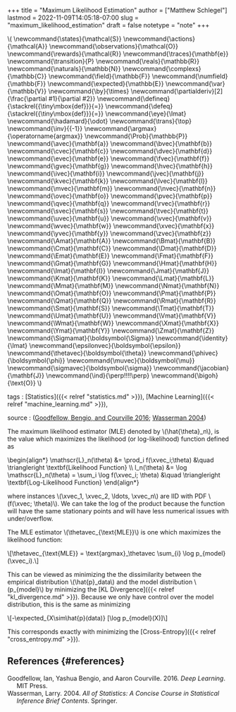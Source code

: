 +++
title = "Maximum Likelihood Estimation"
author = ["Matthew Schlegel"]
lastmod = 2022-11-09T14:05:18-07:00
slug = "maximum_likelihood_estimation"
draft = false
notetype = "note"
+++

\\( \newcommand{\states}{\mathcal{S}}
\newcommand{\actions}{\mathcal{A}}
\newcommand{\observations}{\mathcal{O}}
\newcommand{\rewards}{\mathcal{R}}
\newcommand{\traces}{\mathbf{e}}
\newcommand{\transition}{P}
\newcommand{\reals}{\mathbb{R}}
\newcommand{\naturals}{\mathbb{N}}
\newcommand{\complexs}{\mathbb{C}}
\newcommand{\field}{\mathbb{F}}
\newcommand{\numfield}{\mathbb{F}}
\newcommand{\expected}{\mathbb{E}}
\newcommand{\var}{\mathbb{V}}
\newcommand{\by}{\times}
\newcommand{\partialderiv}[2]{\frac{\partial #1}{\partial #2}}
\newcommand{\defineq}{\stackrel{{\tiny\mbox{def}}}{=}}
\newcommand{\defeq}{\stackrel{{\tiny\mbox{def}}}{=}}
\newcommand{\eye}{\Imat}
\newcommand{\hadamard}{\odot}
\newcommand{\trans}{\top}
\newcommand{\inv}{{-1}}
\newcommand{\argmax}{\operatorname{argmax}}
\newcommand{\Prob}{\mathbb{P}}
\newcommand{\avec}{\mathbf{a}}
\newcommand{\bvec}{\mathbf{b}}
\newcommand{\cvec}{\mathbf{c}}
\newcommand{\dvec}{\mathbf{d}}
\newcommand{\evec}{\mathbf{e}}
\newcommand{\fvec}{\mathbf{f}}
\newcommand{\gvec}{\mathbf{g}}
\newcommand{\hvec}{\mathbf{h}}
\newcommand{\ivec}{\mathbf{i}}
\newcommand{\jvec}{\mathbf{j}}
\newcommand{\kvec}{\mathbf{k}}
\newcommand{\lvec}{\mathbf{l}}
\newcommand{\mvec}{\mathbf{m}}
\newcommand{\nvec}{\mathbf{n}}
\newcommand{\ovec}{\mathbf{o}}
\newcommand{\pvec}{\mathbf{p}}
\newcommand{\qvec}{\mathbf{q}}
\newcommand{\rvec}{\mathbf{r}}
\newcommand{\svec}{\mathbf{s}}
\newcommand{\tvec}{\mathbf{t}}
\newcommand{\uvec}{\mathbf{u}}
\newcommand{\vvec}{\mathbf{v}}
\newcommand{\wvec}{\mathbf{w}}
\newcommand{\xvec}{\mathbf{x}}
\newcommand{\yvec}{\mathbf{y}}
\newcommand{\zvec}{\mathbf{z}}
\newcommand{\Amat}{\mathbf{A}}
\newcommand{\Bmat}{\mathbf{B}}
\newcommand{\Cmat}{\mathbf{C}}
\newcommand{\Dmat}{\mathbf{D}}
\newcommand{\Emat}{\mathbf{E}}
\newcommand{\Fmat}{\mathbf{F}}
\newcommand{\Gmat}{\mathbf{G}}
\newcommand{\Hmat}{\mathbf{H}}
\newcommand{\Imat}{\mathbf{I}}
\newcommand{\Jmat}{\mathbf{J}}
\newcommand{\Kmat}{\mathbf{K}}
\newcommand{\Lmat}{\mathbf{L}}
\newcommand{\Mmat}{\mathbf{M}}
\newcommand{\Nmat}{\mathbf{N}}
\newcommand{\Omat}{\mathbf{O}}
\newcommand{\Pmat}{\mathbf{P}}
\newcommand{\Qmat}{\mathbf{Q}}
\newcommand{\Rmat}{\mathbf{R}}
\newcommand{\Smat}{\mathbf{S}}
\newcommand{\Tmat}{\mathbf{T}}
\newcommand{\Umat}{\mathbf{U}}
\newcommand{\Vmat}{\mathbf{V}}
\newcommand{\Wmat}{\mathbf{W}}
\newcommand{\Xmat}{\mathbf{X}}
\newcommand{\Ymat}{\mathbf{Y}}
\newcommand{\Zmat}{\mathbf{Z}}
\newcommand{\Sigmamat}{\boldsymbol{\Sigma}}
\newcommand{\identity}{\Imat}
\newcommand{\epsilonvec}{\boldsymbol{\epsilon}}
\newcommand{\thetavec}{\boldsymbol{\theta}}
\newcommand{\phivec}{\boldsymbol{\phi}}
\newcommand{\muvec}{\boldsymbol{\mu}}
\newcommand{\sigmavec}{\boldsymbol{\sigma}}
\newcommand{\jacobian}{\mathbf{J}}
\newcommand{\ind}{\perp\!\!\!\!\perp}
\newcommand{\bigoh}{\text{O}}
\\)

tags
: [Statistics]({{< relref "statistics.md" >}}), [Machine Learning]({{< relref "machine_learning.md" >}}),

source
: (<a href="#citeproc_bib_item_1">Goodfellow, Bengio, and Courville 2016</a>; <a href="#citeproc_bib_item_2">Wasserman 2004</a>)

The maximum likelihood estimator (MLE) denoted by \\(\hat{\theta}\_n\\), is the value which maximizes the likelihood (or log-likelihood) function defined as

\begin{align\*}
\mathscr{L}\_n(\theta) &= \prod\_i f(\xvec\_i;\theta) &\quad \triangleright \textbf{Likelihood Function} \\\\
l\_n(\theta) &= \log \mathscr{L}\_n(\theta) = \sum\_i \log f(\xvec\_i; \theta) &\quad \triangleright \textbf{Log-Likelihood Function}
\end{align\*}

where instances \\(\xvec\_1, \xvec\_2, \ldots, \xvec\_n\\) are IID with PDF \\(f(\xvec; \theta)\\). We can take the log of the product because the function will have the same stationary points and will have less numerical issues with under/overflow.

The MLE estimator \\(\thetavec\_{\text{MLE}}\\) is one which maximizes the likelihood function:

\\[\thetavec\_{\text{MLE}} = \text{argmax}\_\thetavec \sum\_{i} \log p\_{model}(\xvec\_i).\\]

This can be viewed as minimizing the the dissimilarity between the empirical distribution \\(\hat{p}\_data\\) and the model distribution \\(p\_{model}\\) by minimizing the [KL Divergence]({{< relref "kl_divergence.md" >}}). Because we only have control over the model distribution, this is the same as minimizing

\\[-\expected\_{X\sim\hat{p}(data)} [\log p\_{model}(X)]\\]

This corresponds exactly with minimizing the [Cross-Entropy]({{< relref "cross_entropy.md" >}}).


## References {#references}



<style>.csl-entry{text-indent: -1.5em; margin-left: 1.5em;}</style><div class="csl-bib-body">
  <div class="csl-entry"><a id="citeproc_bib_item_1"></a>Goodfellow, Ian, Yashua Bengio, and Aaron Courville. 2016. <i>Deep Learning</i>. MIT Press.</div>
  <div class="csl-entry"><a id="citeproc_bib_item_2"></a>Wasserman, Larry. 2004. <i>All of Statistics: A Concise Course in Statistical Inference Brief Contents</i>. Springer.</div>
</div>
